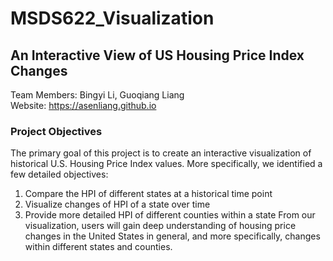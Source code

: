 # MSDS622_Visualization

## An Interactive View of US Housing Price Index Changes

Team Members: Bingyi Li, Guoqiang Liang  
Website: https://asenliang.github.io  

### Project Objectives
The primary goal of this project is to create an interactive visualization of historical U.S.
Housing Price Index values. More specifically, we identified a few detailed objectives:
1. Compare the HPI of different states at a historical time point
2. Visualize changes of HPI of a state over time
3. Provide more detailed HPI of different counties within a state
From our visualization, users will gain deep understanding of housing price changes in
the United States in general, and more specifically, changes within different states and
counties.
